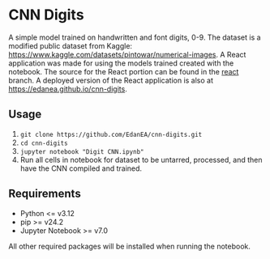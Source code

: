 # CNN Digits
A simple model trained on handwritten and font digits, 0-9. The dataset is a modified public dataset from Kaggle: https://www.kaggle.com/datasets/pintowar/numerical-images.
A React application was made for using the models trained created with the notebook. The source for the React portion can be found in the [react](https://github.com/EdanEA/cnn-digits/tree/react) branch. A deployed version of the React application is also at https://edanea.github.io/cnn-digits.

## Usage
1. `git clone https://github.com/EdanEA/cnn-digits.git`
2. `cd cnn-digits`
3. `jupyter notebook "Digit CNN.ipynb"`
4. Run all cells in notebook for dataset to be untarred, processed, and then have the CNN compiled and trained.

## Requirements
* Python <= v3.12
* pip >= v24.2
* Jupyter Notebook >= v7.0

All other required packages will be installed when running the notebook.

